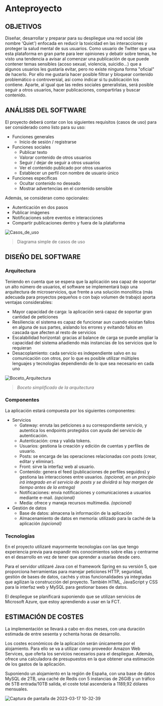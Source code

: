 # Anteproyecto

## OBJETIVOS

Diseñar, desarrollar y preparar para su despliegue una red social (de nombre 'Quiet') enfocada en reducir la toxicidad en las interacciones y proteger la salud mental de sus usuarios. Como usuario de Twitter que usa esta plataforma en gran parte para leer opiniones y debatir sobre temas, he visto una tendencia a avisar al comenzar una publicación de que puede contener temas sensibles (acoso sexual, violencia, suicidio...) que a algunos usuarios les gustaría evitar, pero no existe ninguna forma "oficial" de hacerlo. Por ello me gustaría hacer posible filtrar y bloquear contenido problemático o controversial, así como indicar si tu publicación los contiene. Aparte, al igual que las redes sociales generalistas, será posible seguir a otros usuarios, hacer publicaciones, compartirlas y buscar contenido.

## ANÁLISIS DEL SOFTWARE

El proyecto deberá contar con los siguientes requisitos (casos de uso) para ser considerado como listo para su uso:
- Funciones generales
    - Inicio de sesión / registrarse
- Funciones sociales
    - Publicar texto
    - Valorar contenido de otros usuarios
    - Seguir / dejar de seguir a otros usuarios
    - Ver el contenido publicado por otros usuarios
    - Establecer un perfil con nombre de usuario único
- Funciones específicas
    - Ocultar contenido no deseado
    - Mostrar advertencias en el contenido sensible

Además, se consideran como opcionales:
- Autenticación en dos pasos
- Publicar imágenes
- Notificaciones sobre eventos e interacciones
- Compartir publicaciones dentro y fuera de la plataforma

![Casos_de_uso](https://user-images.githubusercontent.com/25750692/227209464-410c53e3-f42e-44f5-b0c2-0469542f4274.png)

> Diagrama simple de casos de uso

## DISEÑO DEL SOFTWARE

### Arquitectura

Teniendo en cuenta que se espera que la aplicación sea capaz de soportar un alto número de usuarios, el software se implementará bajo una arquitectura de microservicios, que frente a una solución monolítica (más adecuada para proyectos pequeños o con bajo volumen de trabajo) aporta ventajas considerables:
- Mayor capacidad de carga: la aplicación será capaz de soportar gran cantidad de peticiones
- Resiliencia: el sistema es capaz de funcionar aun cuando existan fallos en alguna de sus partes, aislando los errores y evitando fallos en cascada que afecten al resto de servicios
- Escalabilidad horizontal: gracias al balance de carga se puede ampliar la capacidad del sistema añadiendo más instancias de los servicios que lo requieran
- Desacoplamiento: cada servicio es independiente salvo en su comunicación con otros, por lo que es posible utilizar múltiples lenguajes y tecnologías dependiendo de lo que sea necesario en cada uno

![Boceto_Arquitectura](https://user-images.githubusercontent.com/25750692/224835847-d82f4857-fcf1-438d-888b-1aa5e0ef30ff.png)

> *Boceto simplificado de la arquitectura*

### Componentes

La aplicación estará compuesta por los siguientes componentes:
- Servicios
    - Gateway: enruta las peticiones a su correspondiente servicio, y autentica los endpoints protegidos con ayuda del servicio de autenticación.
    - Autenticación: crea y valida tokens.
    - Usuarios: gestiona la creación y edición de cuentas y perfiles de usuario.
    - Posts: se encarga de las operaciones relacionadas con posts (crear, editar y eliminar).
    - Front: sirve la interfaz web al usuario.
    - Contenido: genera el feed (publicaciones de perfiles seguidos) y gestiona las interacciones entre usuarios. *(opcional, en un principio irá integrado en el servicio de posts y se dividirá si hay margen de tiempo antes de la entrega)*
    - Notificaciones: envía notificaciones y comunicaciones a usuarios mediante e-mail. *(opcional)*
    - Media: ofrece y maneja recursos multimedia. *(opcional)*
- Gestión de datos
    - Base de datos: almacena la información de la aplicación
    - Almacenamiento de datos en memoria: utilizado para la caché de la aplicación *(opcional)*

### Tecnologías

En el proyecto utilizaré mayormente tecnologías con las que tengo experiencia previa para expandir mis conocimientos sobre ellas y centrarme en el desarrollo en vez de tener que aprender a usarlas desde cero.

Para el servidor utilizaré Java con el framework Spring en su versión 5, que proporciona herramientas para manejar peticiones HTTP, seguridad, gestión de bases de datos, cachés y otras funcionalidades ya integradas que agilizan la construcción del proyecto. También HTML, JavaScript y CSS para la interfaz web y MySQL para gestionar bases de datos.

El despliegue se planificará suponiendo que se utilizan servicios de Microsoft Azure, que estoy aprendiendo a usar en la FCT.

## ESTIMACIÓN DE COSTES

La implementación se llevará a cabo en dos meses, con una duración estimada de entre sesenta y ochenta horas de desarrollo.

Los costes económicos de la aplicación serán únicamente por el alojamiento. Para ello se va a utilizar como proveedor Amazon Web Services, que oferta los servicios necesarios para el despliegue. Además, ofrece una calculadora de presupuestos en la que obtener una estimación de los gastos de la aplicación.

Suponiendo un alojamiento en la región de España, con una base de datos MySQL de 2TB, una caché de Redis con 5 instancias de 26GiB y un tráfico de 5TB entrada/10TB salida, el coste total ascendería a 1189,92 dólares mensuales.

![Captura de pantalla de 2023-03-17 10-32-39](https://user-images.githubusercontent.com/25750692/225880542-3c009fce-9683-409f-b096-4856315967ed.png)
